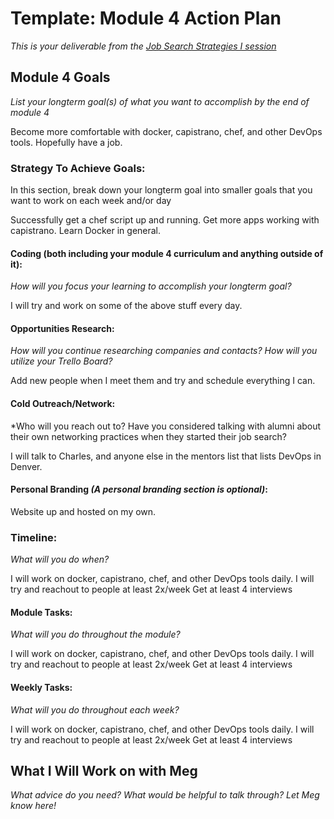 # Template: Module 4 Action Plan 
*This is your deliverable from the [Job Search Strategies I session](https://github.com/turingschool/career-development-curriculum/blob/master/module_three/job_search_strategies_i.md)*

## Module 4 Goals

*List your longterm goal(s) of what you want to accomplish by the end of module 4*

Become more comfortable with docker, capistrano, chef, and other DevOps tools.
Hopefully have a job.


### Strategy To Achieve Goals:
In this section, break down your longterm goal into smaller goals that you want to work on each week and/or day

Successfully get a chef script up and running.
Get more apps working with capistrano.
Learn Docker in general.


#### Coding (both including your module 4 curriculum and anything outside of it):

*How will you focus your learning to accomplish your longterm goal?*

I will try and work on some of the above stuff every day.

#### Opportunities Research:
*How will you continue researching companies and contacts? How will you utilize your Trello Board?* 

Add new people when I meet them and try and schedule everything I can.

#### Cold Outreach/Network:
*Who will you reach out to? Have you considered talking with alumni about their own networking practices when they started their job search?

I will talk to Charles, and anyone else in the mentors list that lists DevOps in Denver.


#### Personal Branding *(A personal branding section is optional)*:

Website up and hosted on my own.


### Timeline:
*What will you do when?*

I will work on docker, capistrano, chef, and other DevOps tools daily.
I will try and reachout to people at least 2x/week
Get at least 4 interviews


  
#### Module Tasks:
*What will you do throughout the module?*

I will work on docker, capistrano, chef, and other DevOps tools daily.
I will try and reachout to people at least 2x/week
Get at least 4 interviews


#### Weekly Tasks:
*What will you do throughout each week?*

I will work on docker, capistrano, chef, and other DevOps tools daily.
I will try and reachout to people at least 2x/week
Get at least 4 interviews


## What I Will Work on with Meg
*What advice do you need? What would be helpful to talk through? Let Meg know here!*


